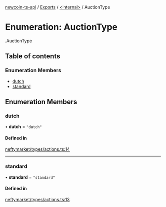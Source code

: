 [newcoin-ts-api](../README.md) / [Exports](../modules.md) / [<internal\>](../modules/internal_.md) / AuctionType

# Enumeration: AuctionType

[<internal>](../modules/internal_.md).AuctionType

## Table of contents

### Enumeration Members

- [dutch](internal_.AuctionType.md#dutch)
- [standard](internal_.AuctionType.md#standard)

## Enumeration Members

### dutch

• **dutch** = ``"dutch"``

#### Defined in

[neftymarket/types/actions.ts:14](https://github.com/newfound8ion/newcoin-sdk/blob/2d95cfa/src/neftymarket/types/actions.ts#L14)

___

### standard

• **standard** = ``"standard"``

#### Defined in

[neftymarket/types/actions.ts:13](https://github.com/newfound8ion/newcoin-sdk/blob/2d95cfa/src/neftymarket/types/actions.ts#L13)
